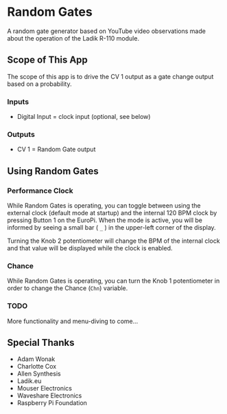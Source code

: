 # Random Gates

A random gate generator based on YouTube video observations made about the operation of the Ladik R-110 module.

## Scope of This App

The scope of this app is to drive the CV 1 output as a gate change output based on a probability.

### Inputs

- Digital Input = clock input (optional, see below)

### Outputs

- CV 1 = Random Gate output

## Using Random Gates

### Performance Clock

While Random Gates is operating, you can toggle between using the external clock (default mode at startup) and the internal 120 BPM clock by pressing Button 1 on the EuroPi. When the mode is active, you will be informed by seeing a small bar ( `_` ) in the upper-left corner of the display.

Turning the Knob 2 potentiometer will change the BPM of the internal clock and that value will be displayed while the clock is enabled.

### Chance

While Random Gates is operating, you can turn the Knob 1 potentiometer in order to change the Chance (`Chn`) variable.

### TODO

More functionality and menu-diving to come...

## Special Thanks

- Adam Wonak
- Charlotte Cox
- Allen Synthesis
- Ladik.eu
- Mouser Electronics
- Waveshare Electronics
- Raspberry Pi Foundation
